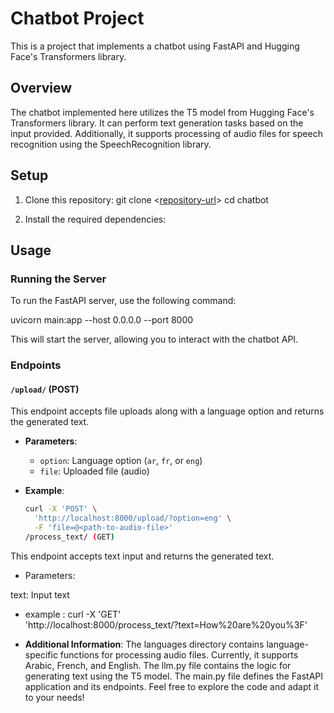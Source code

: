 # Chatbot Project

This is a project that implements a chatbot using FastAPI and Hugging Face's Transformers library.

## Overview

The chatbot implemented here utilizes the T5 model from Hugging Face's Transformers library. It can perform text generation tasks based on the input provided. Additionally, it supports processing of audio files for speech recognition using the SpeechRecognition library.

## Setup

1. Clone this repository:
git clone <[repository-url](https://github.com/rayen231/ChatBot)>
cd chatbot

2. Install the required dependencies:

## Usage

### Running the Server

To run the FastAPI server, use the following command:

uvicorn main:app --host 0.0.0.0 --port 8000

This will start the server, allowing you to interact with the chatbot API.

### Endpoints

#### `/upload/` (POST)

This endpoint accepts file uploads along with a language option and returns the generated text.

- **Parameters**:
  - `option`: Language option (`ar`, `fr`, or `eng`)
  - `file`: Uploaded file (audio)

- **Example**:
  ```bash
  curl -X 'POST' \
    'http://localhost:8000/upload/?option=eng' \
    -F 'file=@<path-to-audio-file>'
  /process_text/ (GET)
This endpoint accepts text input and returns the generated text.

* Parameters:

text: Input text
* example :
    curl -X 'GET' \
  'http://localhost:8000/process_text/?text=How%20are%20you%3F'
  
 - **Additional Information**:
The languages directory contains language-specific functions for processing audio files. Currently, it supports Arabic, French, and English.
The llm.py file contains the logic for generating text using the T5 model.
The main.py file defines the FastAPI application and its endpoints.
Feel free to explore the code and adapt it to your needs!

